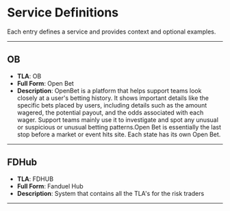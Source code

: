 # Service Definitions

Each entry defines a service and provides context and optional examples.

---

## OB

- **TLA**: OB
- **Full Form**: Open Bet
- **Description**: OpenBet is a platform that helps support teams look closely at a user's betting history. It shows important details like the specific bets placed by users, including details such as the amount wagered, the potential payout, and the odds associated with each wager. Support teams mainly use it to investigate and spot any unusual or suspicious or unusual betting patterns.Open Bet is essentially the last stop before a market or event hits site. Each state has its own Open Bet.

---

## FDHub

- **TLA**: FDHUB
- **Full Form**: Fanduel Hub
- **Description**: System that contains all the TLA's for the risk traders

---
